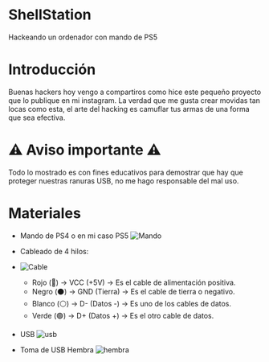 # ShellStation
Hackeando un ordenador con mando de PS5

# Introducción
Buenas hackers hoy vengo a compartiros como hice este pequeño proyecto que lo publique en mi instagram. La verdad que me gusta crear movidas tan locas como esta, el arte del hacking es camuflar tus armas de una forma que sea efectiva. 

# ⚠ Aviso importante ⚠ 
Todo lo mostrado es con fines educativos para demostrar que hay que proteger nuestras ranuras USB, no me hago responsable del mal uso. 

# Materiales 
- Mando de PS4 o en mi caso PS5
![Mando](https://github.com/user-attachments/assets/8d731eb6-b32d-46b6-9ccc-64889b01a272)

- Cableado de 4 hilos:
- ![Cable](https://github.com/user-attachments/assets/745f3636-4af0-46be-a6ea-117835d84a05)
  
   - Rojo (🔴) → VCC (+5V) → Es el cable de alimentación positiva.
   - Negro (⚫) → GND (Tierra) → Es el cable de tierra o negativo.
   - Blanco (⚪) → D- (Datos -) → Es uno de los cables de datos.
   - Verde (🟢) → D+ (Datos +) → Es el otro cable de datos.

- USB
![usb](https://github.com/user-attachments/assets/b00f4faa-5420-48a6-ad44-895349693193)

- Toma de USB Hembra
![hembra](https://github.com/user-attachments/assets/de12eea7-cc12-4c09-84af-5f3c0697ac43)

